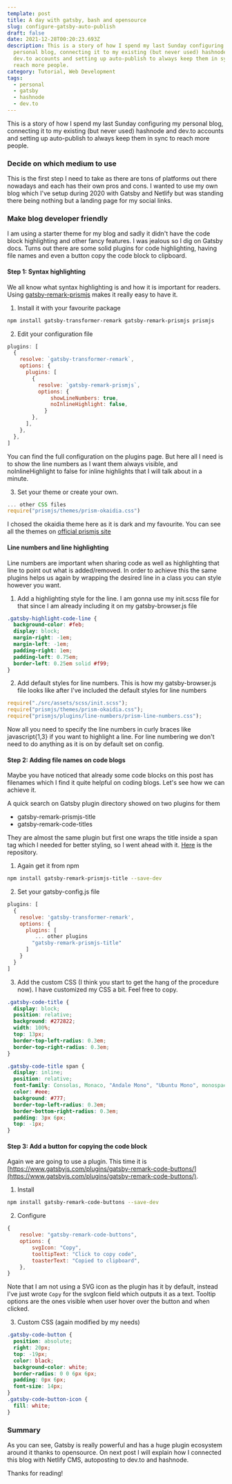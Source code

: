 ```yaml
---
template: post
title: A day with gatsby, bash and opensource
slug: configure-gatsby-auto-publish
draft: false
date: 2021-12-28T00:20:23.693Z
description: This is a story of how I spend my last Sunday configuring my
  personal blog, connecting it to my existing (but never used) hashnode and
  dev.to accounts and setting up auto-publish to always keep them in sync to
  reach more people.
category: Tutorial, Web Development
tags:
  - personal
  - gatsby
  - hashnode
  - dev.to
---
```

This is a story of how I spend my last Sunday configuring my personal blog, connecting it to my existing (but never used) hashnode and dev.to accounts and setting up auto-publish to always keep them in sync to reach more people.

### Decide on which medium to use

This is the first step I need to take as there are tons of platforms out there nowadays and each has their own pros and cons. I wanted to use my own blog which I've setup during 2020 with Gatsby and Netlify but was standing there being nothing but a landing page for my social links. 

### Make blog developer friendly

I am using a starter theme for my blog and sadly it didn't have the code block highlighting and other fancy features. I was jealous so I dig on Gatsby docs. Turns out there are some solid plugins for code highlighting, having file names and even a button copy the code block to clipboard.

#### Step 1: Syntax highlighting

We all know what syntax highlighting is and how it is important for readers. Using [gatsby-remark-prismjs](https://www.gatsbyjs.com/plugins/gatsby-remark-prismjs/) makes it really easy to have it.

1. Install it with your favourite package 
```bash
npm install gatsby-transformer-remark gatsby-remark-prismjs prismjs
```
2. Edit your configuration file
```js{9:10}:title=gatsby-config.js
plugins: [
  {
    resolve: `gatsby-transformer-remark`,
    options: {
      plugins: [
        {
          resolve: `gatsby-remark-prismjs`,
          options: {
              showLineNumbers: true,
              noInlineHighlight: false,
            }
        },
      ],
    },
  },
]
```
You can find the full configuration on the plugins page. But here all I need is to show the line numbers as I want them always visible, and noInlineHighlight to false for inline highlights that I will talk about in a minute.

3. Set your theme or create your own.

```js:title=gatsby-browser.js
... other CSS files
require("prismjs/themes/prism-okaidia.css")
```
I chosed the okaidia theme here as it is dark and my favourite. You can see all the themes on [official prismjs site](https://prismjs.com/)

#### Line numbers and line highlighting

Line numbers are important when sharing code as well as highlighting that line to point out what is added/removed. In order to achieve this the same plugins helps us again by wrapping the desired line in a class you can style however you want. 

1. Add a highlighting style for the line. I am gonna use my init.scss file for that since I am already including it on my gatsby-browser.js file

```css
.gatsby-highlight-code-line {
  background-color: #feb;
  display: block;
  margin-right: -1em;
  margin-left: -1em;
  padding-right: 1em;
  padding-left: 0.75em;
  border-left: 0.25em solid #f99;
}
```

2. Add default styles for line numbers. This is how my gatsby-browser.js file looks like after I've included the default styles for line numbers
```js{4}:title=gatsby-browser.js
require("./src/assets/scss/init.scss");
require("prismjs/themes/prism-okaidia.css");
require("prismjs/plugins/line-numbers/prism-line-numbers.css");
```

Now all you need to specify the line numbers in curly braces like javascript{1,3} if you want to highlight a line. For line numbering we don't need to do anything as it is on by default set on config.

#### Step 2: Adding file names on code blogs

Maybe you have noticed that already some code blocks on this post has filenames which I find it quite helpful on coding blogs. Let's see how we can achieve it.

A quick search on Gatsby plugin directory showed on two plugins for them

* gatsby-remark-prismjs-title
* gatsby-remark-code-titles

They are almost the same plugin but first one wraps the title inside a span tag which I needed for better styling, so I went ahead with it. [Here](https://github.com/otanu/gatsby-remark-prismjs-title) is the repository.

1. Again get it from npm
```bash
npm install gatsby-remark-prismjs-title --save-dev
```
2. Set your gatsby-config.js file
```js:title=gatsby-config.js
plugins: [
  {
    resolve: 'gatsby-transformer-remark',
    options: {
      plugins: [
         ... other plugins
        "gatsby-remark-prismjs-title"
      ]
    }
  }
]
```
3. Add the custom CSS (I think you start to get the hang of the procedure now). I have customized my CSS a bit. Feel free to copy.

```css
.gatsby-code-title {
  display: block;
  position: relative;
  background: #272822;
  width: 100%;
  top: 13px;
  border-top-left-radius: 0.3em;
  border-top-right-radius: 0.3em;
}

.gatsby-code-title span {
  display: inline;
  position: relative;
  font-family: Consolas, Monaco, "Andale Mono", "Ubuntu Mono", monospace;
  color: #eee;
  background: #777;
  border-top-left-radius: 0.3em;
  border-bottom-right-radius: 0.3em;
  padding: 3px 6px;
  top: -1px;
}
```

#### Step 3: Add a button for copying the code block

Again we are going to use a plugin. This time it is [https://www.gatsbyjs.com/plugins/gatsby-remark-code-buttons/](https://www.gatsbyjs.com/plugins/gatsby-remark-code-buttons/).

1. Install
```bash
npm install gatsby-remark-code-buttons --save-dev
```
2. Configure
```js{4}:title=gatsby-config.js
{
    resolve: "gatsby-remark-code-buttons",
    options: {
        svgIcon: "Copy",
        tooltipText: "Click to copy code",
        toasterText: "Copied to clipboard",
    },
}
```

Note that I am not using a SVG icon as the plugin has it by default, instead I've just wrote `Copy` for the svgIcon field which outputs it as a text. Tooltip options are the ones visible when user hover over the button and when clicked.

3. Custom CSS (again modified by my needs)

```css
.gatsby-code-button {
  position: absolute;
  right: 20px;
  top: -19px;
  color: black;
  background-color: white;
  border-radius: 0 0 6px 6px;
  padding: 0px 6px;
  font-size: 14px;
}
.gatsby-code-button-icon {
  fill: white;
}
```

### Summary
As you can see, Gatsby is really powerful and has a huge plugin ecosystem around it thanks to opensource. On next post I will explain how I connected this blog with Netlify CMS, autoposting to dev.to and hashnode. 

Thanks for reading!